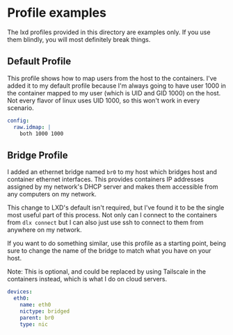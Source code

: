 # Profile examples

The lxd profiles provided in this directory are examples only. If you use them blindly, you will most definitely break things.

## Default Profile

This profile shows how to map users from the host to the containers. I've added it to my default profile because I'm always going to have user 1000 in the container mapped to my user (which is UID and GID 1000) on the host. Not every flavor of linux uses UID 1000, so this won't work in every scenario.

```yaml
config:
  raw.idmap: |
    both 1000 1000
```

## Bridge Profile

I added an ethernet bridge named `br0` to my host which bridges host and container ethernet interfaces. This provides containers IP addresses assigned by my network's DHCP server and makes them accessible from any computers on my network. 

This change to LXD's default isn't required, but I've found it to be the single most useful part of this process. Not only can I connect to the containers from `dlx connect` but I can also just use ssh to connect to them from anywhere on my network.

If you want to do something similar, use this profile as a starting point, being sure to change the name of the bridge to match what you have on your host.

Note: This is optional, and could be replaced by using Tailscale in the containers instead, which is what I do on cloud servers.

```yaml
devices:
  eth0:
    name: eth0
    nictype: bridged
    parent: br0
    type: nic
```